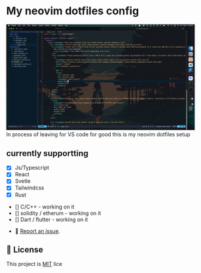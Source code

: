# My neovim dotfiles config

![Preview](./perview.png)
In process of leaving for VS code for good this is my neovim dotfiles setup

## currently supportting

- [x] Js/Typescript
- [x] React
- [x] Svetle
- [x] Tailwindcss
- [x] Rust
- [] C/C++ - working on it
- [] solidity / etherum - working on it
- [] Dart / flutter - working on it

* 🐛 [Report an issue](../../issues/).

## 📝 License

This project is [MIT](./MIT.md) lice
